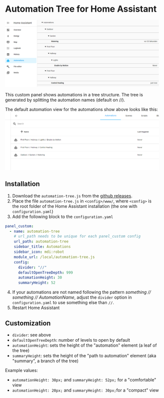 # Automation Tree for Home Assistant

![](/automation-tree-screenshot.png)

This custom panel shows automations in a tree structure. The tree is generated
by splitting the automation names (default on //).

The default automation view for the automations show above looks like this:
![](/automation-screenshot.png)

## Installation

1. Download the `automation-tree.js` from the
   [github releases](https://github.com/DirkHeinke/ha-automations-tree-panel/releases).
2. Place the file `automation-tree.js` in `<config>/www/`, where `<config>` is
   the root folder of the Home Assistant installation (the one with
   `configuration.yaml`)
3. Add the following block to the `configuration.yaml`

```yaml
panel_custom:
  - name: automation-tree
    # url_path needs to be unique for each panel_custom config
    url_path: automation-tree
    sidebar_title: Automations
    sidebar_icon: mdi:robot
    module_url: /local/automation-tree.js
    config:
      divider: "//"
      defaultOpenTreeDepth: 999
      automationHeight: 30
      summaryHeight: 52
```

4. If your automations are not named following the pattern _something //
   something // AutomationName_, adjust the `divider` option in
   `configuration.yaml` to use something else than `//`.
5. Restart Home Assistant

## Customization

- `divider`: see above
- `defaultOpenTreeDepth`: number of levels to open by default
- `automationHeight`: sets the height of the "automation" element (a leaf of the
  tree)
- `summaryHeight`: sets the height of the "path to automation" element (aka
  "summary", a branch of the tree)

Example values:

- `automationHeight: 30px;` and `summaryHeight: 52px;` for a "comfortable" view
- `automationHeight: 20px;` and `summaryHeight: 30px;`for a "compact" view
